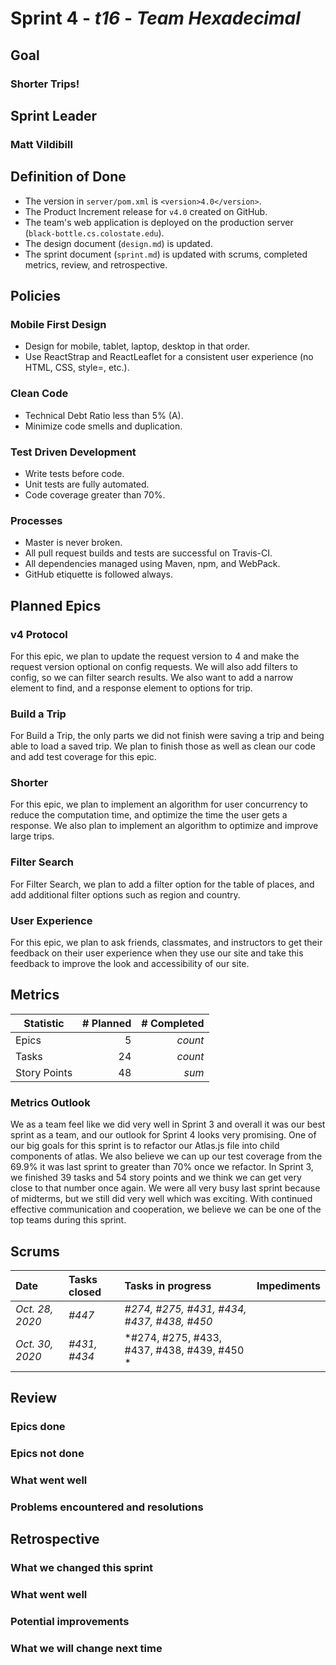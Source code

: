 # Sprint 4 - *t16* - *Team Hexadecimal*

## Goal
### Shorter Trips!
## Sprint Leader
### Matt Vildibill


## Definition of Done

* The version in `server/pom.xml` is `<version>4.0</version>`.
* The Product Increment release for `v4.0` created on GitHub.
* The team's web application is deployed on the production server (`black-bottle.cs.colostate.edu`).
* The design document (`design.md`) is updated.
* The sprint document (`sprint.md`) is updated with scrums, completed metrics, review, and retrospective.


## Policies

### Mobile First Design
* Design for mobile, tablet, laptop, desktop in that order.
* Use ReactStrap and ReactLeaflet for a consistent user experience (no HTML, CSS, style=, etc.).

### Clean Code
* Technical Debt Ratio less than 5% (A).
* Minimize code smells and duplication.

### Test Driven Development
* Write tests before code.
* Unit tests are fully automated.
* Code coverage greater than 70%.

### Processes
* Master is never broken. 
* All pull request builds and tests are successful on Travis-CI.
* All dependencies managed using Maven, npm, and WebPack.
* GitHub etiquette is followed always.

## Planned Epics
### v4 Protocol
For this epic, we plan to update the request version to 4 and make the request version optional on config requests. We will also add filters to config, so we can filter search results. We also want to add a narrow element to find, and a response element to options for trip.
### Build a Trip
For Build a Trip, the only parts we did not finish were saving a trip and being able to load a saved trip. We plan to finish those as well as clean our code and add test coverage for this epic.
### Shorter
For this epic, we plan to implement an algorithm for user concurrency to reduce the computation time, and optimize the time the user gets a response. We also plan to implement an algorithm to optimize and improve large trips.
### Filter Search
For Filter Search, we plan to add a filter option for the table of places, and add additional filter options such as region and country.
### User Experience
For this epic, we plan to ask friends, classmates, and instructors to get their feedback on their user experience when they use our site and take this feedback to improve the look and accessibility of our site.

## Metrics

| Statistic | # Planned | # Completed |
| --- | ---: | ---: |
| Epics | 5 | *count* |
| Tasks | 24 | *count* | 
| Story Points |  48  | *sum* | 

### Metrics Outlook
We as a team feel like we did very well in Sprint 3 and overall it was our best sprint as a team, and our outlook for Sprint 4 looks very promising. One of our big goals for this sprint is to refactor our Atlas.js file into child components of atlas. We also believe we can up our test coverage from the 69.9% it was last sprint to greater than 70% once we refactor. In Sprint 3, we finished 39 tasks and 54 story points and we think we can get very close to that number once again. We were all very busy last sprint because of midterms, but we still did very well which was exciting. With continued effective communication and cooperation, we believe we can be one of the top teams during this sprint.

## Scrums

| Date | Tasks closed  | Tasks in progress | Impediments |
| :--- | :--- | :--- | :--- |
| *Oct. 28, 2020* | *#447* | *#274, #275, #431, #434, #437, #438, #450* |  | 
| *Oct. 30, 2020* | *#431, #434* | *#274, #275, #433, #437, #438, #439, #450 * |  |


## Review

### Epics done  

### Epics not done 

### What went well

### Problems encountered and resolutions


## Retrospective

### What we changed this sprint

### What went well

### Potential improvements

### What we will change next time
